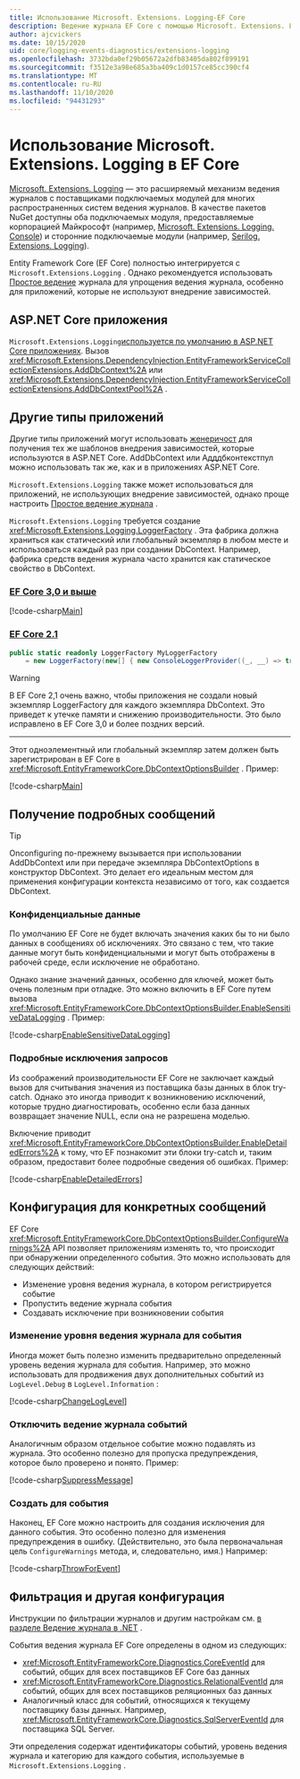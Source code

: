 ```yaml
---
title: Использование Microsoft. Extensions. Logging-EF Core
description: Ведение журнала EF Core с помощью Microsoft. Extensions. Logging в ASP.NET Core и других типах приложений
author: ajcvickers
ms.date: 10/15/2020
uid: core/logging-events-diagnostics/extensions-logging
ms.openlocfilehash: 3732bda0ef29b05672a2dfb83405da802f899191
ms.sourcegitcommit: f3512e3a98e685a3ba409c1d0157ce85cc390cf4
ms.translationtype: MT
ms.contentlocale: ru-RU
ms.lasthandoff: 11/10/2020
ms.locfileid: "94431293"
---
```

# <a name="using-microsoftextensionslogging-in-ef-core"></a>Использование Microsoft. Extensions. Logging в EF Core

[Microsoft. Extensions. Logging](/dotnet/core/extensions/logging) — это расширяемый механизм ведения журналов с поставщиками подключаемых модулей для многих распространенных систем ведения журналов. В качестве пакетов NuGet доступны оба подключаемых модуля, предоставляемые корпорацией Майкрософт (например, [Microsoft. Extensions. Logging. Console](https://www.nuget.org/packages/Microsoft.Extensions.Logging.Console/)) и сторонние подключаемые модули (например, [Serilog. Extensions. Logging](https://www.nuget.org/packages/Serilog.Extensions.Logging/)).

Entity Framework Core (EF Core) полностью интегрируется с `Microsoft.Extensions.Logging` . Однако рекомендуется использовать [Простое ведение](xref:core/logging-events-diagnostics/simple-logging) журнала для упрощения ведения журнала, особенно для приложений, которые не используют внедрение зависимостей.

## <a name="aspnet-core-applications"></a>ASP.NET Core приложения

`Microsoft.Extensions.Logging`[используется по умолчанию в ASP.NET Core приложениях](/aspnet/core/fundamentals/logging). Вызов <xref:Microsoft.Extensions.DependencyInjection.EntityFrameworkServiceCollectionExtensions.AddDbContext%2A> или <xref:Microsoft.Extensions.DependencyInjection.EntityFrameworkServiceCollectionExtensions.AddDbContextPool%2A> .

## <a name="other-application-types"></a>Другие типы приложений

Другие типы приложений могут использовать [женеричост](/dotnet/core/extensions/generic-host) для получения тех же шаблонов внедрения зависимостей, которые используются в ASP.NET Core. AddDbContext или Адддбконтекстпул можно использовать так же, как и в приложениях ASP.NET Core.

`Microsoft.Extensions.Logging` также может использоваться для приложений, не использующих внедрение зависимостей, однако проще настроить [Простое ведение журнала](xref:core/logging-events-diagnostics/simple-logging) .

`Microsoft.Extensions.Logging` требуется создание <xref:Microsoft.Extensions.Logging.LoggerFactory> . Эта фабрика должна храниться как статический или глобальный экземпляр в любом месте и использоваться каждый раз при создании DbContext. Например, фабрика средств ведения журнала часто хранится как статическое свойство в DbContext.

### <a name="ef-core-30-and-above"></a>[EF Core 3,0 и выше](#tab/v3)

<!--
        public static readonly ILoggerFactory MyLoggerFactory
            = LoggerFactory.Create(builder => { builder.AddConsole(); });
-->
[!code-csharp[Main](../../../samples/core/Miscellaneous/Logging/Logging/BloggingContext.cs#DefineLoggerFactory)]

### <a name="ef-core-21"></a>[EF Core 2.1](#tab/v2)

```csharp
public static readonly LoggerFactory MyLoggerFactory
    = new LoggerFactory(new[] { new ConsoleLoggerProvider((_, __) => true, true) });
```

> [!WARNING]
> В EF Core 2,1 очень важно, чтобы приложения не создали новый экземпляр LoggerFactory для каждого экземпляра DbContext. Это приведет к утечке памяти и снижению производительности. Это было исправлено в EF Core 3,0 и более поздних версий.

***

Этот одноэлементный или глобальный экземпляр затем должен быть зарегистрирован в EF Core в <xref:Microsoft.EntityFrameworkCore.DbContextOptionsBuilder> . Пример:

<!--
        protected override void OnConfiguring(DbContextOptionsBuilder optionsBuilder)
            => optionsBuilder
                .UseLoggerFactory(MyLoggerFactory)
                .UseSqlServer(@"Server=(localdb)\mssqllocaldb;Database=EFLogging;ConnectRetryCount=0");
-->
[!code-csharp[Main](../../../samples/core/Miscellaneous/Logging/Logging/BloggingContext.cs#RegisterLoggerFactory)]

## <a name="getting-detailed-messages"></a>Получение подробных сообщений

> [!TIP]
> Onconfiguring по-прежнему вызывается при использовании AddDbContext или при передаче экземпляра DbContextOptions в конструктор DbContext. Это делает его идеальным местом для применения конфигурации контекста независимо от того, как создается DbContext.

### <a name="sensitive-data"></a>Конфиденциальные данные

По умолчанию EF Core не будет включать значения каких бы то ни было данных в сообщениях об исключениях. Это связано с тем, что такие данные могут быть конфиденциальными и могут быть отображены в рабочей среде, если исключение не обработано.

Однако знание значений данных, особенно для ключей, может быть очень полезным при отладке. Это можно включить в EF Core путем вызова <xref:Microsoft.EntityFrameworkCore.DbContextOptionsBuilder.EnableSensitiveDataLogging> . Пример:

<!--
        protected override void OnConfiguring(DbContextOptionsBuilder optionsBuilder)
            => optionsBuilder.EnableSensitiveDataLogging();
-->
[!code-csharp[EnableSensitiveDataLogging](../../../samples/core/Miscellaneous/Logging/Logging/BloggingContext.cs?name=EnableSensitiveDataLogging)]

### <a name="detailed-query-exceptions"></a>Подробные исключения запросов

Из соображений производительности EF Core не заключает каждый вызов для считывания значения из поставщика базы данных в блок try-catch. Однако это иногда приводит к возникновению исключений, которые трудно диагностировать, особенно если база данных возвращает значение NULL, если она не разрешена моделью.

Включение приводит <xref:Microsoft.EntityFrameworkCore.DbContextOptionsBuilder.EnableDetailedErrors%2A> к тому, что EF познакомит эти блоки try-catch и, таким образом, предоставит более подробные сведения об ошибках. Пример:

<!--
        protected override void OnConfiguring(DbContextOptionsBuilder optionsBuilder)
            => optionsBuilder.EnableDetailedErrors();
-->
[!code-csharp[EnableDetailedErrors](../../../samples/core/Miscellaneous/Logging/Logging/BloggingContext.cs?name=EnableDetailedErrors)]

## <a name="configuration-for-specific-messages"></a>Конфигурация для конкретных сообщений

EF Core <xref:Microsoft.EntityFrameworkCore.DbContextOptionsBuilder.ConfigureWarnings%2A> API позволяет приложениям изменять то, что происходит при обнаружении определенного события. Это можно использовать для следующих действий:

* Изменение уровня ведения журнала, в котором регистрируется событие
* Пропустить ведение журнала события
* Создавать исключение при возникновении события

### <a name="changing-the-log-level-for-an-event"></a>Изменение уровня ведения журнала для события

Иногда может быть полезно изменить предварительно определенный уровень ведения журнала для события. Например, это можно использовать для продвижения двух дополнительных событий из `LogLevel.Debug` в `LogLevel.Information` :

<!--
        protected override void OnConfiguring(DbContextOptionsBuilder optionsBuilder)
            => optionsBuilder
                .ConfigureWarnings(b => b.Log(
                    (RelationalEventId.ConnectionOpened, LogLevel.Information),
                    (RelationalEventId.ConnectionClosed, LogLevel.Information)));
-->
[!code-csharp[ChangeLogLevel](../../../samples/core/Miscellaneous/Logging/Logging/BloggingContext.cs?name=ChangeLogLevel)]

### <a name="suppress-logging-an-event"></a>Отключить ведение журнала событий

Аналогичным образом отдельное событие можно подавлять из журнала. Это особенно полезно для пропуска предупреждения, которое было проверено и понято. Пример:

<!--
        protected override void OnConfiguring(DbContextOptionsBuilder optionsBuilder)
            => optionsBuilder
                .ConfigureWarnings(b => b.Ignore(CoreEventId.DetachedLazyLoadingWarning));
-->
[!code-csharp[SuppressMessage](../../../samples/core/Miscellaneous/Logging/Logging/BloggingContext.cs?name=SuppressMessage)]

### <a name="throw-for-an-event"></a>Создать для события

Наконец, EF Core можно настроить для создания исключения для данного события. Это особенно полезно для изменения предупреждения в ошибку. (Действительно, это была первоначальная цель `ConfigureWarnings` метода, и, следовательно, имя.) Например:

<!--
        protected override void OnConfiguring(DbContextOptionsBuilder optionsBuilder)
            => optionsBuilder
                .ConfigureWarnings(b => b.Throw(RelationalEventId.QueryPossibleUnintendedUseOfEqualsWarning));
-->
[!code-csharp[ThrowForEvent](../../../samples/core/Miscellaneous/Logging/Logging/BloggingContext.cs?name=ThrowForEvent)]

## <a name="filtering-and-other-configuration"></a>Фильтрация и другая конфигурация

Инструкции по фильтрации журналов и другим настройкам см. [в разделе Ведение журнала в .NET](/dotnet/core/extensions/logging) .

События ведения журнала EF Core определены в одном из следующих:

* <xref:Microsoft.EntityFrameworkCore.Diagnostics.CoreEventId> для событий, общих для всех поставщиков EF Core баз данных
* <xref:Microsoft.EntityFrameworkCore.Diagnostics.RelationalEventId> для событий, общих для всех поставщиков реляционных баз данных
* Аналогичный класс для событий, относящихся к текущему поставщику базы данных. Например, <xref:Microsoft.EntityFrameworkCore.Diagnostics.SqlServerEventId> для поставщика SQL Server.

Эти определения содержат идентификаторы событий, уровень ведения журнала и категорию для каждого события, используемые в `Microsoft.Extensions.Logging` .
